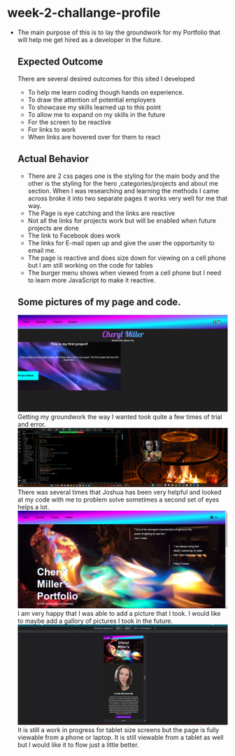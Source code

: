 # week-2-challange-profile
* The main purpose of this is to lay the groundwork for my Portfolio that will help me get hired as a developer in the future. 

  ## Expected Outcome 
  There are several desired outcomes for this sited I developed 
  * To help me learn coding though hands on experience. 
  * To draw the attention of potential employers 
  * To showcase my skills learned up to this point 
  * To allow me to expand on my skills in the future
  * For the screen to be reactive 
  * For links to work 
  * When links are hovered over for them to react
  ## Actual Behavior 
  * There are 2 css pages one is the styling for the main body and the other is the styling for the hero ,categories/projects and about me section. When I was researching and learning the methods I came across broke it into two separate pages it works very well for me that way. 
  * The Page is eye catching and the links are reactive 
  * Not all the links for projects work but will be enabled when future projects are done
  * The link to Facebook does work 
  *  The links for E-mail open up and give the user the opportunity to email me.
  *  The page is reactive and does size down for viewing on a cell phone but I am still working on the code for tables
  *  The burger menu shows when viewed from a cell phone but I need to learn more JavaScript to make it reactive.
  ## Some pictures of my page and code. 
  ![My second attempt](assets/images/second%20attempt.png)
  Getting my groundwork the way I wanted took quite a few times of trial and error.
  ![Getting help from the TA Joshua Hawks](assets/images/help-from-TA.png)
  There was several times that Joshua has been very helpful and looked at my code with me to problem solve sometimes a second set of eyes helps a lot.
  ![Hero ](assets/images/Hero-screenshot.png) I am very happy that I was able to add a picture that I took. I would like to maybe add a gallory of pictures I took in the future. 
  ![smaller screen](assets/images/reactive-to-size.png) It is still a work in progress for tablet size screens but the page is fully viewable from a phone or laptop. It is still viewable from a tablet as well but I would like it to flow just a little better.
